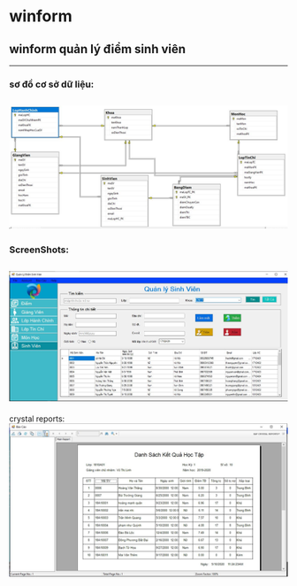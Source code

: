 # winform
## winform quản lý điểm sinh viên
---
### sơ đồ cơ sở dữ liệu:
![img](https://github.com/chitao5799/winform/blob/master/anh-demo/csdl.JPG)
---
### ScreenShots:
![img](https://github.com/chitao5799/winform/blob/master/anh-demo/quanlysv.JPG)
---
crystal reports:
![img](https://github.com/chitao5799/winform/blob/master/anh-demo/baocao1.JPG)